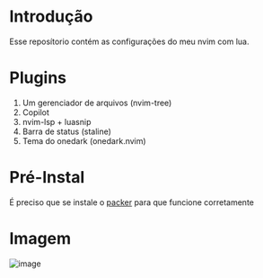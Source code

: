 # Introdução

Esse reposítorio contém as configurações do meu nvim com lua.

# Plugins

1. Um gerenciador de arquivos (nvim-tree)
2. Copilot
3. nvim-lsp + luasnip
4. Barra de status (staline)
5. Tema do onedark (onedark.nvim)

# Pré-Instal

É preciso que se instale o [packer](https://github.com/wbthomason/packer.nvim) para que funcione corretamente

# Imagem

![image](https://user-images.githubusercontent.com/40117861/211370405-e19c5e3c-90e7-45a3-8339-ef8c8ddddd6e.png)
